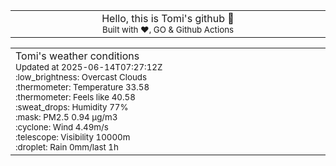 
<div align="center">
<table>
<tbody>
<td align="center">
<img width="2000" height="0"><br>
Hello, this is Tomi's github 👋<br>
<sup>Built with ❤️, GO & Github Actions</sup><br>
<img width="2000" height="0">
</td>
</tbody>
</table>
</div>
<table>
<tbody>
<td align="left">
<img width="2000" height="0"><br>
Tomi's weather conditions<br>
<sup>Updated at 2025-06-14T07:27:12Z</sup><br>
<sup>:low_brightness: Overcast Clouds</sup><br>
<sup>:thermometer: Temperature 33.58 </sup><br>
<sup>:thermometer: Feels like 40.58</sup><br>
<sup>:sweat_drops: Humidity 77%</sup><br>
<sup>:mask: PM2.5 0.94 μg/m3</sup><br>
<sup>:cyclone: Wind 4.49m/s </sup><br>
<sup>:telescope: Visibility 10000m </sup><br>
<sup>:droplet: Rain 0mm/last 1h </sup><br>
<img width="2000" height="0">
</td>
<td align="left">
<img width="2000" height="0"><br>
<br>
<img width="2000" height="0">
</td>
</tbody>
</table>
</div>
    